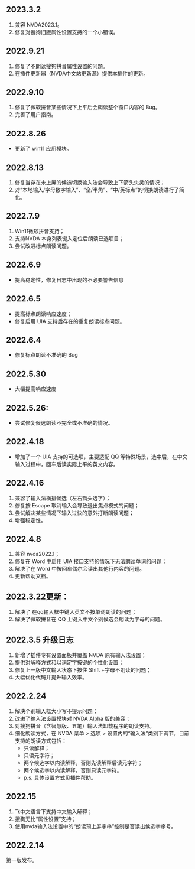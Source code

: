 ## 2023.3.2
1. 兼容 NVDA2023.1。
2. 修复对搜狗旧版属性设置支持的一个小错误。

## 2022.9.21
1. 修复了不朗读搜狗拼音属性设置的问题。
2. 在插件更新器（NVDA中文站更新源）提供本插件的更新。

## 2022.9.10
1. 修复了微软拼音某些情况下上平后会朗读整个窗口内容的 Bug。
2. 完善了用户指南。

## 2022.8.26
- 更新了 win11 应用模块。

## 2022.8.13
1. 修复当存在未上屏的候选切换输入法会导致上下箭头失灵的情况；
2. 对“本地输入/字母数字输入”、“全/半角”、“中/英标点”的切换朗读进行了简化。

## 2022.7.9
1. Win11微软拼音支持；
2. 支持NVDA 本身列表键入定位后朗读已选项目；
3. 尝试改进标点朗读问题。

## 2022.6.9
- 提高稳定性，修复日志中出现的不必要警告信息

## 2022.6.5
- 提高标点朗读响应速度；
- 修复启用 UIA  支持后存在的重复朗读标点问题。


## 2022.6.4
- 修复标点朗读不准确的 Bug

## 2022.5.30
- 大幅提高响应速度

## 2022.5.26:
- 尝试修复候选朗读不完全或不准确的情况。

## 2022.4.18
- 增加了一个 UIA 支持的可选项，主要适配 QQ 等特殊场景，选中后，在中文输入过程中，回车后读实际上平的英文内容。

## 2022.4.16
 1. 兼容了输入法横排候选（左右箭头选字）；
2. 修复按 Escape 取消输入会导致退出焦点模式的问题；
3. 尝试解决某些情况下输入过快的意外打断朗读问题；
4. 增强稳定性。

## 2022.4.8
 1. 兼容 nvda2022.1；
2. 修复在 Word 中启用 UIA 接口支持的情况下无法朗读单词的问题；
3. 解决了在 Word 中按回车偶尔会读出其他行内容的问题。
4. 更新帮助文档。

##  2022.3.22更新：
1. 解决了 在qq输入框中键入英文不按单词朗读的问题；
2. 解决了微软拼音在 QQ 上键入中文个别候选会朗读为字母的问题。

##  2022.3.5 升级日志
1. 新增了插件专有设置面板并覆盖 NVDA 原有输入法设置；
2. 提供对解释方式和以词定字按键的个性化设置；
3. 修复上一版中文输入状态下按住 Shift +字母不朗读的问题；
4. 大幅优化代码并提升输入效率。

##  2022.2.24
1. 解决个别输入框大小写不提示问题；
2. 改进了输入法设置模块对 NVDA Alpha 版的兼容；
3. 对搜狗拼音（含智慧版、五笔）输入法卸载程序的朗读支持。
4. 细化朗读方式，在 NVDA 菜单 > 选项 > 设置内的“输入法”类别下调节，目前支持的朗读方式包括：
    - 只读解释；
    - 只读元字符；
    - 两个候选字以内读解释，否则先读解释后读元字符；
    - 两个候选字以内读解释，否则只读元字符。
    - p.s. 具体设置方式见插件帮助。


## 2022.15
 1. 飞中文语言下支持中文输入解释；
2. 搜狗无比“属性设置”支持；
3. 使用nvda输入法设置中的“朗读预上屏字串”控制是否读出候选字序号。


## 2022.2.14
第一版发布。
